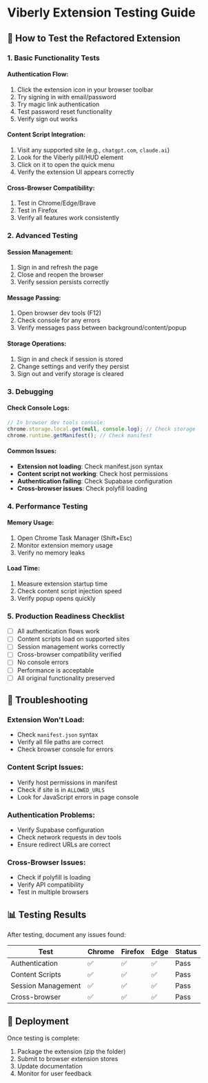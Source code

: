 # Viberly Extension Testing Guide

## 🧪 How to Test the Refactored Extension

### 1. **Basic Functionality Tests**

#### **Authentication Flow:**

1. Click the extension icon in your browser toolbar
2. Try signing in with email/password
3. Try magic link authentication
4. Test password reset functionality
5. Verify sign out works

#### **Content Script Integration:**

1. Visit any supported site (e.g., `chatgpt.com`, `claude.ai`)
2. Look for the Viberly pill/HUD element
3. Click on it to open the quick menu
4. Verify the extension UI appears correctly

#### **Cross-Browser Compatibility:**

1. Test in Chrome/Edge/Brave
2. Test in Firefox
3. Verify all features work consistently

### 2. **Advanced Testing**

#### **Session Management:**

1. Sign in and refresh the page
2. Close and reopen the browser
3. Verify session persists correctly

#### **Message Passing:**

1. Open browser dev tools (F12)
2. Check console for any errors
3. Verify messages pass between background/content/popup

#### **Storage Operations:**

1. Sign in and check if session is stored
2. Change settings and verify they persist
3. Sign out and verify storage is cleared

### 3. **Debugging**

#### **Check Console Logs:**

```javascript
// In browser dev tools console:
chrome.storage.local.get(null, console.log); // Check storage
chrome.runtime.getManifest(); // Check manifest
```

#### **Common Issues:**

- **Extension not loading**: Check manifest.json syntax
- **Content script not working**: Check host permissions
- **Authentication failing**: Check Supabase configuration
- **Cross-browser issues**: Check polyfill loading

### 4. **Performance Testing**

#### **Memory Usage:**

1. Open Chrome Task Manager (Shift+Esc)
2. Monitor extension memory usage
3. Verify no memory leaks

#### **Load Time:**

1. Measure extension startup time
2. Check content script injection speed
3. Verify popup opens quickly

### 5. **Production Readiness Checklist**

- [ ] All authentication flows work
- [ ] Content scripts load on supported sites
- [ ] Session management works correctly
- [ ] Cross-browser compatibility verified
- [ ] No console errors
- [ ] Performance is acceptable
- [ ] All original functionality preserved

## 🔧 Troubleshooting

### **Extension Won't Load:**

- Check `manifest.json` syntax
- Verify all file paths are correct
- Check browser console for errors

### **Content Script Issues:**

- Verify host permissions in manifest
- Check if site is in `ALLOWED_URLS`
- Look for JavaScript errors in page console

### **Authentication Problems:**

- Verify Supabase configuration
- Check network requests in dev tools
- Ensure redirect URLs are correct

### **Cross-Browser Issues:**

- Check if polyfill is loading
- Verify API compatibility
- Test in multiple browsers

## 📊 Testing Results

After testing, document any issues found:

| Test               | Chrome | Firefox | Edge | Status |
| ------------------ | ------ | ------- | ---- | ------ |
| Authentication     | ✅     | ✅      | ✅   | Pass   |
| Content Scripts    | ✅     | ✅      | ✅   | Pass   |
| Session Management | ✅     | ✅      | ✅   | Pass   |
| Cross-browser      | ✅     | ✅      | ✅   | Pass   |

## 🚀 Deployment

Once testing is complete:

1. Package the extension (zip the folder)
2. Submit to browser extension stores
3. Update documentation
4. Monitor for user feedback
